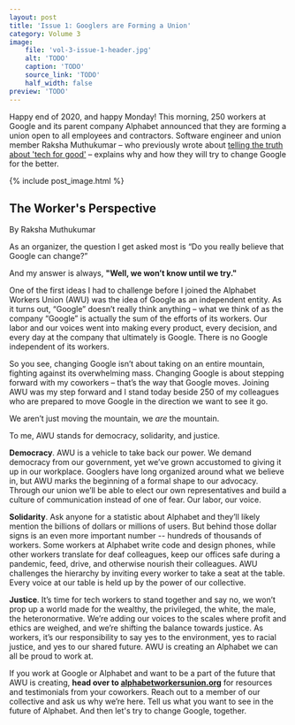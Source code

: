 ```yaml
---
layout: post
title: 'Issue 1: Googlers are Forming a Union'
category: Volume 3
image:
    file: 'vol-3-issue-1-header.jpg'
    alt: 'TODO'
    caption: 'TODO'
    source_link: 'TODO'
    half_width: false
preview: 'TODO'
---
```


Happy end of 2020, and happy Monday! This morning, 250 workers at Google and its parent company Alphabet announced that they are forming a union open to all employees and contractors. Software engineer and union member Raksha Muthukumar – who previously wrote about [telling the truth about 'tech for good'](https://news.techworkerscoalition.org/2020/11/13/issue-14/) – explains why and how they will try to change Google for the better.

<!--excerpt-->

{% include post_image.html %}

## The Worker's Perspective

By Raksha Muthukumar

As an organizer, the question I get asked most is “Do you really believe that Google can change?”

And my answer is always, **"Well, we won’t know until we try."**

One of the first ideas I had to challenge before I joined the Alphabet Workers Union (AWU) was the idea of Google as an independent entity. As it turns out, “Google” doesn’t really think anything – what we think of as the company “Google” is actually the sum of the efforts of its workers. Our labor and our voices went into making every product, every decision, and every day at the company that ultimately is Google. There is no Google independent of its workers.

So you see, changing Google isn’t about taking on an entire mountain, fighting against its overwhelming mass. Changing Google is about stepping forward with my coworkers – that’s the way that Google moves. Joining AWU was my step forward and I stand today beside 250 of my colleagues who are prepared to move Google in the direction we want to see it go. 

We aren’t just moving the mountain, we *are* the mountain. 

To me, AWU stands for democracy, solidarity, and justice.

**Democracy**. AWU is a vehicle to take back our power. We demand democracy from our government, yet we’ve grown accustomed to giving it up in our workplace. Googlers have long organized around what we believe in, but AWU marks the beginning of a formal shape to our advocacy. Through our union we’ll be able to elect our own representatives and build a culture of communication instead of one of fear. Our labor, our voice.

**Solidarity**. Ask anyone for a statistic about Alphabet and they’ll likely mention the billions of dollars or millions of users. But behind those dollar signs is an even more important number -- hundreds of thousands of workers. Some workers at Alphabet write code and design phones, while other workers translate for deaf colleagues, keep our offices safe during a pandemic, feed, drive, and otherwise nourish their colleagues. AWU challenges the hierarchy by inviting every worker to take a seat at the table. Every voice at our table is held up by the power of our collective.

**Justice**. It’s time for tech workers to stand together and say no, we won’t prop up a world made for the wealthy, the privileged, the white, the male, the heteronormative. We’re adding our voices to the scales where profit and ethics are weighed, and we’re shifting the balance towards justice. As workers, it’s our responsibility to say yes to the environment, yes to racial justice, and yes to our shared future. AWU is creating an Alphabet we can all be proud to work at.

If you work at Google or Alphabet and want to be a part of the future that AWU is creating, **head over to [alphabetworkersunion.org](https://alphabetworkersunion.org)** for resources and testimonials from your coworkers. Reach out to a member of our collective and ask us why we’re here. Tell us what you want to see in the future of Alphabet. And then let's try to change Google, together.
